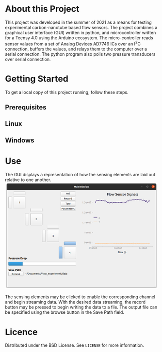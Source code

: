 # About this Project
This project was developed in the summer of 2021 as a means for testing experimental carbon-nanotube based flow sensors.  The project combines a graphical user interface (GUI) written in python, and microcontroller written for a Teensy 4.0 using the Arduino ecosystem.  The micro-controller reads sensor values from a set of Analog Devices AD7746 ICs over an I<sup>2</sup>C connection, buffers the values, and relays them to the computer over a serial connection.  The python program also polls two pressure transducers over serial connection.
# Getting Started
To get a local copy of this project running, follow these steps.
## Prerequisites
## Linux
## Windows
# Use
The GUI displays a representation of how the sensing elements are laid out relative to one another.  
<img src="images/UI_Screenshot.png" width="600">

The sensing elements may be clicked to enable the corresponding channel and begin streaming data.  With the desired data streaming, the record button may be pressed to begin writing the data to a file.  The output file can be specified using the browse button in the Save Path field.
# Licence
Distributed under the BSD License. See `LICENSE` for more information.
